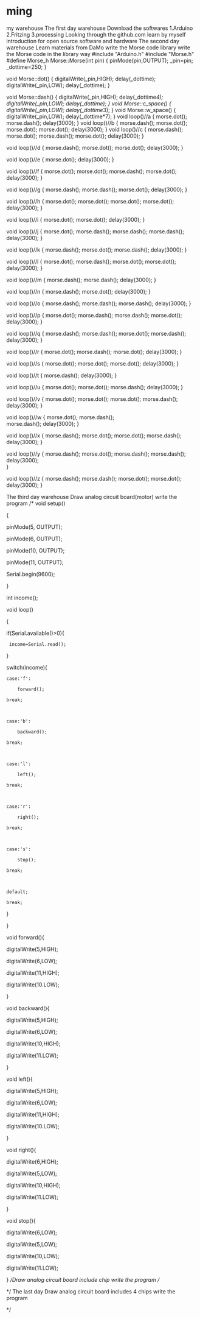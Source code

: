 # ming
my warehouse
The first day warehouse
     Download the softwares
        1.Arduino
        2.Fritzing
        3.processing 
     Looking through the github.com
        learn by myself
     introduction for open source software and hardware
The second day warehouse
     Learn materials from DaMo
     write the Morse code library
     write the Morse code in the library way
#include "Arduino.h"
#include "Morse.h"
#define Morse_h 
Morse::Morse(int pin)
{
  pinMode(pin,OUTPUT);
  _pin=pin;
  _dottime=250;
}

void Morse::dot()
{
  digitalWrite(_pin,HIGH);
  delay(_dottime);
  digitalWrite(_pin,LOW);
  delay(_dottime);
}

void Morse::dash()
{
  digitalWrite(_pin,HIGH);
  delay(_dottime*4);
  digitalWrite(_pin,LOW);
  delay(_dottime);
}
void Morse::c_space()
{
 digitalWrite(_pin,LOW);
 delay(_dottime*3);
}
void Morse::w_space()
{
  digitalWrite(_pin,LOW);
  delay(_dottime*7);
}
void loop()//a
{
  morse.dot();
  morse.dash(); 
  delay(3000); 
}
void loop()//b
{
  morse.dash(); 
  morse.dot();
  morse.dot();
  morse.dot();
  delay(3000);
}
void loop()//c
{
  morse.dash(); 
  morse.dot();
  morse.dash(); 
  morse.dot();
  delay(3000);
}

void loop()//d
{
  morse.dash();
  morse.dot();
  morse.dot();
  delay(3000);
}

void loop()//e
{
 morse.dot();
 delay(3000);
}

void loop()//f
{
 morse.dot();
 morse.dot();
 morse.dash();
 morse.dot();
 delay(3000);
}

void loop()//g
{
 morse.dash();
 morse.dash();
 morse.dot();
 delay(3000);
}

void loop()//h
{
 morse.dot();
 morse.dot();
 morse.dot();
 morse.dot();
 delay(3000);
}

void loop()//i
{
 morse.dot();
 morse.dot();
 delay(3000);
}

void loop()//j
{
  morse.dot();
  morse.dash();
  morse.dash();
  morse.dash();
  delay(3000);
}

void loop()//k
{
 morse.dash();
 morse.dot();
 morse.dash();
 delay(3000);
}

void loop()//l
{
   morse.dot();
   morse.dash();
   morse.dot();
   morse.dot();
   delay(3000);
}

void loop()//m
{
 morse.dash();
 morse.dash();
 delay(3000);
}

void loop()//n
{
   morse.dash();
   morse.dot();
   delay(3000);
}

void loop()//o
{
  morse.dash(); 
  morse.dash(); 
  morse.dash();
  delay(3000);
}

void loop()//p
{
  morse.dot();
  morse.dash();
  morse.dash(); 
  morse.dot();
  delay(3000);
}

void loop()//q
{
  morse.dash(); 
  morse.dash();
  morse.dot();
  morse.dash();
  delay(3000);
}

void loop()//r
{
   morse.dot();
   morse.dash();
   morse.dot();
   delay(3000);
}

void loop()//s
{
  morse.dot();
  morse.dot();
  morse.dot();
  delay(3000);
}


void loop()//t
{
 morse.dash();
 delay(3000);
}

void loop()//u
{
  morse.dot();
  morse.dot();
  morse.dash();
  delay(3000);
}

void loop()//v
{
   morse.dot();
   morse.dot();
   morse.dot();
   morse.dash(); 
   delay(3000);
}

void loop()//w
{
   morse.dot(); 
   morse.dash();  
   morse.dash(); 
   delay(3000); 
}

void loop()//x
{
  morse.dash();
  morse.dot();
  morse.dot(); 
  morse.dash(); 
  delay(3000); 
}

void loop()//y
{
   morse.dash();
   morse.dot();
   morse.dash(); 
   morse.dash(); 
   delay(3000);  
}

void loop()//z
{
  morse.dash();
  morse.dash();
  morse.dot();
  morse.dot();
  delay(3000); 
}

The third day warehouse
     Draw analog circuit board(motor)
     write the program
/*
void setup()

{

   pinMode(5, OUTPUT);

   pinMode(6, OUTPUT);

   pinMode(10, OUTPUT);

   pinMode(11, OUTPUT);

   Serial.begin(9600);

}



int income();



void loop()

{

  if(Serial.available()>0){

     income=Serial.read();

  }

  switch(income){

    case:'f':

        forward();

    break;

    

    case:'b':

        backward();

    break;

    

    case:'l':

        left();

    break;

    

    case:'r':

        right();

    break;

    

    case:'s':

        stop();

    break;

    

    default;

    break;

  }

}



void forward(){

  digitalWrite(5,HIGH);

  digitalWrite(6,LOW);

  digitalWrite(11,HIGH);

  digitalWrite(10.LOW);

}



void backward(){

  digitalWrite(5,HIGH);

  digitalWrite(6,LOW);

  digitalWrite(10,HIGH);

  digitalWrite(11.LOW);

}



void left(){

  digitalWrite(5,HIGH);

  digitalWrite(6,LOW);

  digitalWrite(11,HIGH);

  digitalWrite(10.LOW);

}



void right(){

  digitalWrite(6,HIGH);

  digitalWrite(5,LOW);

  digitalWrite(10,HIGH);

  digitalWrite(11.LOW);

}



void stop(){

  digitalWrite(6,LOW);

  digitalWrite(5,LOW);

  digitalWrite(10,LOW);

  digitalWrite(11.LOW);

}
*/Draw analog circuit board include chip
     write the program
/*


*/
The last day
         Draw analog circuit board includes 4 chips
         write the program


*/

